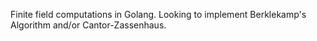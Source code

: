 Finite field computations in Golang.  Looking to implement Berklekamp's Algorithm and/or Cantor-Zassenhaus.
